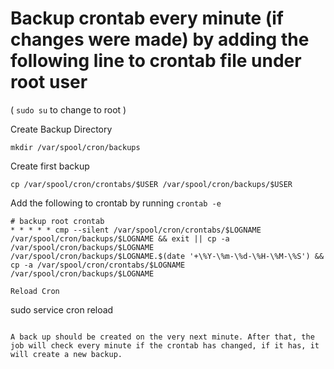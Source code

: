 # Backup crontab every minute (if changes were made) by adding the following line to crontab file under root user
( `sudo su` to change to root )

Create Backup Directory
```
mkdir /var/spool/cron/backups
```

Create first backup
```
cp /var/spool/cron/crontabs/$USER /var/spool/cron/backups/$USER
```

Add the following to crontab by running `crontab -e`
```
# backup root crontab
* * * * * cmp --silent /var/spool/cron/crontabs/$LOGNAME /var/spool/cron/backups/$LOGNAME && exit || cp -a /var/spool/cron/backups/$LOGNAME /var/spool/cron/backups/$LOGNAME.$(date '+\%Y-\%m-\%d-\%H-\%M-\%S') && cp -a /var/spool/cron/crontabs/$LOGNAME /var/spool/cron/backups/$LOGNAME

Reload Cron
```
sudo service cron reload
```

A back up should be created on the very next minute. After that, the job will check every minute if the crontab has changed, if it has, it will create a new backup.
